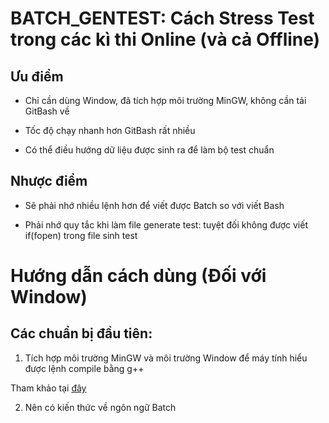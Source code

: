 # BATCH_GENTEST: Cách Stress Test trong các kì thi Online (và cả Offline)

## Ưu điểm

- Chỉ cần dùng Window, đã tích hợp môi trường MinGW, không cần tải GitBash về

- Tốc độ chạy nhanh hơn GitBash rất nhiều

- Có thể điều hướng dữ liệu được sinh ra để làm bộ test chuẩn

## Nhược điểm

- Sẽ phải nhớ nhiều lệnh hơn để viết được Batch so với viết Bash

- Phải nhớ quy tắc khi làm file generate test: tuyệt đối không được viết if(fopen) trong file sinh test

# Hướng dẫn cách dùng (Đối với Window)

## Các chuẩn bị đầu tiên:

1. Tích hợp môi trường MinGW và môi trường Window để máy tính hiểu được lệnh compile bằng g++

Tham khảo tại [đây](https://nam.name.vn/huong-dan-bien-sublime-text-thanh-ide-lap-trinh-c-c.html#ftoc-heading-3)

2. Nên có kiến thức về ngôn ngữ Batch


